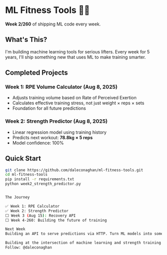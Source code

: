 # ML Fitness Tools 💪🤖

**Week 2/260** of shipping ML code every week.

## What's This?

I'm building machine learning tools for serious lifters. Every week for 5 years, I'll ship something new that uses ML to make training smarter.

## Completed Projects

### Week 1: RPE Volume Calculator (Aug 8, 2025)
- Adjusts training volume based on Rate of Perceived Exertion
- Calculates effective training stress, not just weight × reps × sets
- Foundation for all future predictions

### Week 2: Strength Predictor (Aug 8, 2025)
- Linear regression model using training history
- Predicts next workout: **78.8kg × 5 reps**
- Model confidence: 100%

## Quick Start

```bash
git clone https://github.com/daleconaghan/ml-fitness-tools.git
cd ml-fitness-tools
pip install -r requirements.txt
python week2_strength_predictor.py


The Journey

✅ Week 1: RPE Calculator
✅ Week 2: Strength Predictor
⬜ Week 3 (Aug 15): Recovery API
⬜ Week 4-260: Building the future of training

Next Week
Building an API to serve predictions via HTTP. Turn ML models into something anyone can use.

Building at the intersection of machine learning and strength training.
Follow: @daleconaghan
